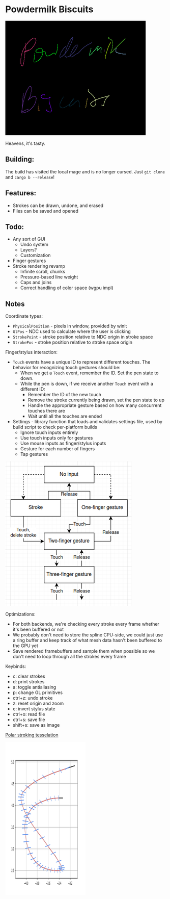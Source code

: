 # Powdermilk Biscuits

![Screenshot of the text "Powdermilk Biscuits" handwritten on a tablet using this program. Each stroke is a different color, and the strokes are rendered using a cubic Bezier interpolator.](pmb.png)

Heavens, it's tasty.

## Building:

The build has visited the local mage and is no longer cursed. Just `git clone` and `cargo b --release`!

## Features:

- Strokes can be drawn, undone, and erased
- Files can be saved and opened

## Todo:

- Any sort of GUI
  - Undo system
  - Layers?
  - Customization
- Finger gestures
- Stroke rendering revamp
  - Infinite scroll, chunks
  - Pressure-based line weight
  - Caps and joins
  - Correct handling of color space (wgpu impl)

## Notes

Coordinate types:
- `PhysicalPosition` - pixels in window, provided by winit
- `GlPos` - NDC used to calculate where the user is clicking
- `StrokePoint` - stroke position relative to NDC origin in stroke space
- `StrokePos` - stroke position relative to stroke space origin

Finger/stylus interaction:
- `Touch` events have a unique ID to represent different touches. The behavior for recognizing touch gestures should be:
  - When we get a `Touch` event, remember the ID. Set the pen state to down.
  - While the pen is down, if we receive another `Touch` event with a different ID:
    - Remember the ID of the new touch
    - Remove the stroke currently being drawn, set the pen state to up
    - Handle the appropriate gesture based on how many concurrent touches there are
    - Wait until all the touches are ended
- Settings - library function that loads and validates settings file, used by build script to check per-platform builds
  - Ignore touch inputs entirely
  - Use touch inputs only for gestures
  - Use mouse inputs as finger/stylus inputs
  - Gesture for each number of fingers
  - Tap gestures

![Gesture state diagram](gesture-state.png)

Optimizations:
- For both backends, we're checking every stroke every frame whether it's been buffered or not
- We probably don't need to store the spline CPU-side, we could just use a ring buffer and keep track of what mesh data hasn't been buffered to the GPU yet
- Save rendered framebuffers and sample them when possible so we don't need to loop through all the strokes every frame

Keybinds:
- c: clear strokes
- d: print strokes
- a: toggle antialiasing
- p: change GL primitives
- ctrl+z: undo stroke
- z: reset origin and zoom
- e: invert stylus state
- ctrl+o: read file
- ctrl+s: save file
- shift+s: save as image

[Polar stroking tesselation](https://dl.acm.org/doi/pdf/10.1145/3386569.3392458)

![Plot of a Catmull-Rom spline with ribs](rib-plot.png)
